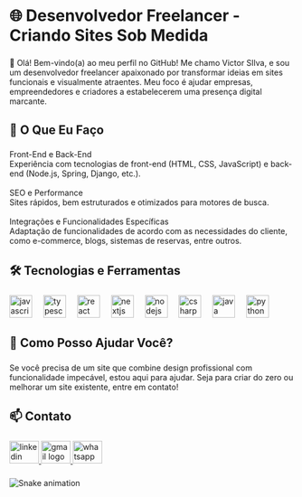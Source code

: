 <h1 align="left">🌐 Desenvolvedor Freelancer - Criando Sites Sob Medida</h1>

###

<p align="left">👋 Olá! Bem-vindo(a) ao meu perfil no GitHub! Me chamo Victor SIlva, e sou um desenvolvedor freelancer apaixonado por transformar ideias em sites funcionais e visualmente atraentes. Meu foco é ajudar empresas, empreendedores e criadores a estabelecerem uma presença digital marcante.</p>

###

<h2 align="left">🚀 O Que Eu Faço</h2>

###

<p align="left">Front-End e Back-End<br>Experiência com tecnologias de front-end (HTML, CSS, JavaScript) e back-end (Node.js, Spring, Django, etc.).<br><br>SEO e Performance<br>Sites rápidos, bem estruturados e otimizados para motores de busca.<br><br>Integrações e Funcionalidades Específicas<br>Adaptação de funcionalidades de acordo com as necessidades do cliente, como e-commerce, blogs, sistemas de reservas, entre outros.</p>

###

<h2 align="left">🛠️ Tecnologias e Ferramentas</h2>

###

<div align="left">
  <img src="https://cdn.jsdelivr.net/gh/devicons/devicon/icons/javascript/javascript-original.svg" height="40" alt="javascript logo"  />
  <img width="12" />
  <img src="https://cdn.jsdelivr.net/gh/devicons/devicon/icons/typescript/typescript-original.svg" height="40" alt="typescript logo"  />
  <img width="12" />
  <img src="https://cdn.jsdelivr.net/gh/devicons/devicon/icons/react/react-original.svg" height="40" alt="react logo"  />
  <img width="12" />
  <img src="https://cdn.jsdelivr.net/gh/devicons/devicon/icons/nextjs/nextjs-original.svg" height="40" alt="nextjs logo"  />
  <img width="12" />
  <img src="https://cdn.jsdelivr.net/gh/devicons/devicon/icons/nodejs/nodejs-original.svg" height="40" alt="nodejs logo"  />
  <img width="12" />
  <img src="https://cdn.jsdelivr.net/gh/devicons/devicon/icons/csharp/csharp-original.svg" height="40" alt="csharp logo"  />
  <img width="12" />
  <img src="https://cdn.jsdelivr.net/gh/devicons/devicon/icons/java/java-original.svg" height="40" alt="java logo"  />
  <img width="12" />
  <img src="https://cdn.jsdelivr.net/gh/devicons/devicon/icons/python/python-original.svg" height="40" alt="python logo"  />
</div>

###

<h2 align="left">💼 Como Posso Ajudar Você?</h2>

###

<p align="left">Se você precisa de um site que combine design profissional com funcionalidade impecável, estou aqui para ajudar. Seja para criar do zero ou melhorar um site existente, entre em contato!</p>

###

<h2 align="left">📫 Contato</h2>

###

<div align="left">
  <a href="https://www.linkedin.com/in/victor-silva-8b34212b7/" target="_blank">
    <img src="https://raw.githubusercontent.com/maurodesouza/profile-readme-generator/master/src/assets/icons/social/linkedin/default.svg" width="52" height="40" alt="linkedin logo"  />
  </a>
  <a href="https://criarmeulink.com.br/u/1733862373" target="_blank">
    <img src="https://raw.githubusercontent.com/maurodesouza/profile-readme-generator/master/src/assets/icons/social/gmail/default.svg" width="52" height="40" alt="gmail logo"  />
  </a>
  <a href="https://wa.me/5583987334562" target="_blank">
    <img src="https://raw.githubusercontent.com/maurodesouza/profile-readme-generator/master/src/assets/icons/social/whatsapp/default.svg" width="52" height="40" alt="whatsapp logo"  />
  </a>
</div>

###

<img src="https://raw.githubusercontent.com/Dipvs/Dipvs/output/snake.svg" alt="Snake animation" />

###
